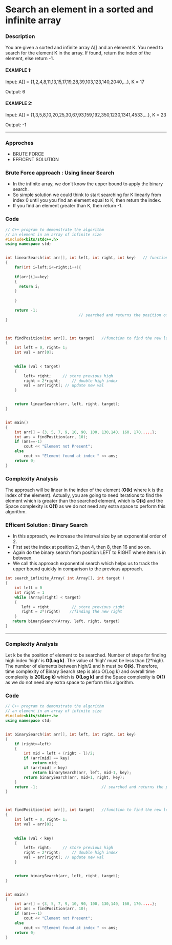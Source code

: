# Search an element in a sorted and infinite array

### **Description**
You are given a sorted and infinite array A[] and an element K. You need to search for the element K in the array. If found, return the index of the element, else return -1.



#### EXAMPLE 1:
Input: A[] = {1,2,4,8,11,13,15,17,19,28,39,103,123,140,2040,…}, K = 17

Output: 6

#### EXAMPLE 2:
Input: A[] = {1,3,5,8,10,20,25,30,67,93,159,192,350,1230,1341,4533,…}, K = 23

Output: -1

***
### Approches

* BRUTE FORCE 
* EFFICENT SOLUTION

### Brute Force approach : Using linear Search

* In the infinite array, we don’t know the upper bound to apply the binary search.
*  So simple solution we could think to start searching for K linearly from index 0  until you you find an element equal to K, then return the index.
*   If you find an element greater than K, then return -1. 

### Code

```cpp
// C++ program to demonstrate the algorithm
// an element in an array of infinite size
#include<bits/stdc++.h>
using namespace std;


int linearSearch(int arr[], int left, int right, int key)   // function to perform linear search
{
	for(int i=left;i<=right;i++){
	
	if(arr[i]==key)
	{
	  return i;
	}
	
	}
	
	return -1;
                                // searched and returns the position of target if found else -1.
}



int findPosition(int arr[], int target)   //function to find the new lower and upper bound 
{
	int left = 0, right= 1;
	int val = arr[0];

	
	while (val < target)
	{
		left= right;	 // store previous high
		right = 2*right;	 // double high index
		val = arr[right]; // update new val
	}


	return linearSearch(arr, left, right, target);
}


int main()
{
	int arr[] = {3, 5, 7, 9, 10, 90, 100, 130,140, 160, 170.....};                                  //Input Array
	int ans = findPosition(arr, 10);                                    
	if (ans==-1)
		cout << "Element not Present";
	else
		cout << "Element found at index " << ans;
	return 0;
}

```




### Complexity Analysis
The approach will be linear in the index of the element (**O(k)** where k is the index of the element). Actually, you are going to need  iterations to find the element which is greater than the searched element, which is **O(k)** and the Space complexity is **O(1)** as we do not need any extra space to perform this algorithm.

### Efficent Solution : Binary Search

* In this approach, we increase the interval size by an exponential order of 2.
* First set the index at position 2, then 4, then 8, then 16 and so on.
*  Again do the binary search from position LEFT to RIGHT where item is in between.
*   We call this approach exponential search which helps us to track the upper bound quickly in comparison to the previous approach.
```cpp
int search_infinite_Array( int Array[], int target ) 
{ 
    int left = 0 
    int right = 1
    while (Array[right] < target)
    { 
       left = right          // store previous right
       right = 2*(right)    //finding the new right
    }
   return binarySearch(Array, left, right, target)
}
```
***
### Complexity Analysis
Let k be the position of element to be searched. Number of steps for finding high index ‘high’ is **O(Log k)**. The value of ‘high’ must be less than (2*high). The number of elements between high/2 and h must be **O(k)**. Therefore, time complexity of Binary Search step is also O(Log k) and overall time complexity is **2O(Log k)** which is **O(Log k)**  and the Space complexity is **O(1)** as we do not need any extra space to perform this algorithm.


### Code

```cpp
// C++ program to demonstrate the algorithm
// an element in an array of infinite size
#include<bits/stdc++.h>
using namespace std;


int binarySearch(int arr[], int left, int right, int key)
{
	if (right>=left)
	{
		int mid = left + (right - l)/2;
		if (arr[mid] == key)
			return mid;
		if (arr[mid] > key)
			return binarySearch(arr, left, mid-1, key);
		return binarySearch(arr, mid+1, right, key);
	}
	return -1;                            // searched and returns the position of target if found else -1.
}



int findPosition(int arr[], int target)   //function to find the new lower and upper bound 
{
	int left = 0, right= 1;
	int val = arr[0];

	
	while (val < key)
	{
		left= right;	 // store previous high
		right = 2*right;	 // double high index
		val = arr[right]; // update new val
	}


	return binarySearch(arr, left, right, target);
}


int main()
{
	int arr[] = {3, 5, 7, 9, 10, 90, 100, 130,140, 160, 170.....};                                  //Input Array
	int ans = findPosition(arr, 10);
	if (ans==-1)
		cout << "Element not Present";
	else
		cout << "Element found at index " << ans;
	return 0;
}

```
